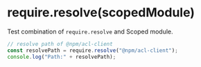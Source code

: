 # require.resolve(scopedModule)

Test combination of `require.resolve` and Scoped module.

```js
// resolve path of @npm/acl-client
const resolvePath = require.resolve("@npm/acl-client");
console.log("Path:" + resolvePath);
```